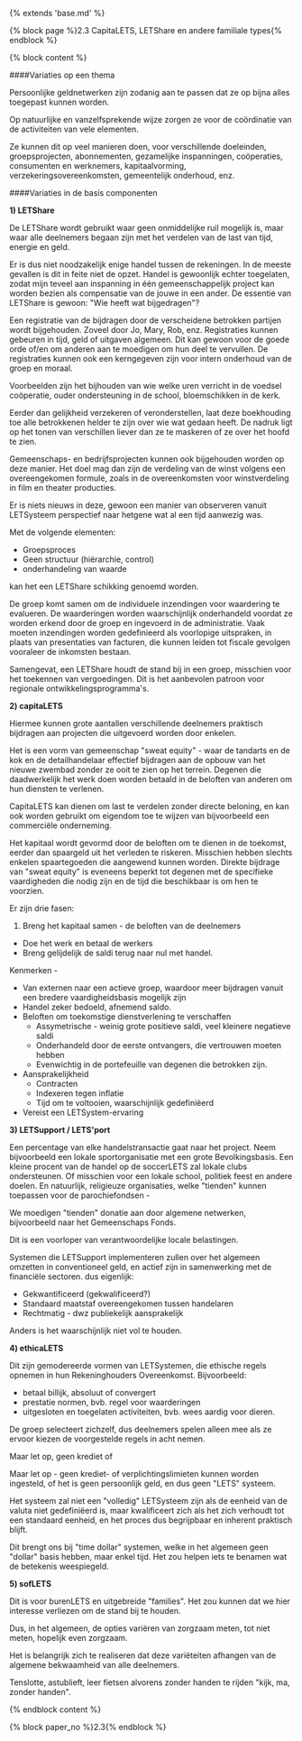 {% extends 'base.md' %}

{% block page %}2.3 CapitaLETS, LETShare en andere familiale types{% endblock %}

{% block content %}

####Variaties op een thema

Persoonlijke geldnetwerken zijn zodanig aan te passen dat ze op bijna alles toegepast
kunnen worden. 

Op natuurlijke en vanzelfsprekende wijze zorgen ze voor de coördinatie van de activiteiten 
van vele elementen.

Ze kunnen dit op veel manieren doen, voor verschillende doeleinden, groepsprojecten, 
abonnementen, gezamelijke inspanningen, coöperaties, consumenten en werknemers, 
kapitaalvorming, verzekeringsovereenkomsten, gemeentelijk onderhoud, enz. 

####Variaties in de basis componenten

**1) LETShare**

De LETShare wordt gebruikt waar geen onmiddelijke ruil mogelijk is, maar waar alle
deelnemers begaan zijn met het verdelen van de last van tijd, energie en geld.

Er is dus niet noodzakelijk enige handel tussen de rekeningen. In de meeste
gevallen is dit in feite niet de opzet. Handel is gewoonlijk echter toegelaten, zodat
mijn teveel aan inspanning in één gemeenschappelijk project kan worden bezien
als compensatie van de jouwe in een ander.
De essentie van LETShare is gewoon: "Wie heeft wat bijgedragen"?

Een registratie van de bijdragen door de verscheidene betrokken partijen wordt
bijgehouden. Zoveel door Jo, Mary, Rob, enz. Registraties kunnen gebeuren in
tijd, geld of uitgaven algemeen. Dit kan gewoon voor de goede orde of/en om
anderen aan te moedigen om hun deel te vervullen. De registraties kunnen ook
een kerngegeven zijn voor intern onderhoud van de groep en moraal.

Voorbeelden zijn het bijhouden van wie welke uren verricht in de voedsel
coöperatie, ouder ondersteuning in de school, bloemschikken in de kerk.

Eerder dan gelijkheid verzekeren of veronderstellen, laat deze boekhouding
toe alle betrokkenen helder te zijn over wie wat gedaan heeft. De nadruk ligt
op het tonen van verschillen liever dan ze te maskeren of ze over het hoofd
te zien.

Gemeenschaps- en bedrijfsprojecten kunnen ook bijgehouden worden op deze manier.
Het doel mag dan zijn de verdeling van de winst volgens een overeengekomen formule,
zoals in de overeenkomsten voor winstverdeling in film en theater producties.

Er is niets nieuws in deze, gewoon een manier van observeren vanuit LETSysteem
perspectief naar hetgene wat al een tijd aanwezig was.

Met de volgende elementen:

* Groepsproces
* Geen structuur (hiërarchie, control)
* onderhandeling van waarde

kan het een LETShare schikking genoemd worden.

De groep komt samen om de individuele inzendingen voor waardering te evalueren.
De waarderingen worden waarschijnlijk onderhandeld voordat ze worden erkend door
de groep en ingevoerd in de administratie. Vaak moeten inzendingen worden
gedefinieerd als voorlopige uitspraken, in plaats van presentaties van facturen,
die kunnen leiden tot fiscale gevolgen vooraleer de inkomsten bestaan.

Samengevat, een LETShare houdt de stand bij in een groep, misschien voor het
toekennen van vergoedingen. Dit is het aanbevolen patroon voor regionale
ontwikkelingsprogramma's.

**2) capitaLETS** 

Hiermee kunnen grote aantallen verschillende deelnemers praktisch
bijdragen aan projecten die uitgevoerd worden door enkelen.

Het is een vorm van gemeenschap "sweat equity" - waar de tandarts en de kok
en de detailhandelaar effectief bijdragen aan de opbouw van het nieuwe
zwembad zonder ze ooit te zien op het terrein. Degenen die daadwerkelijk
het werk doen worden betaald in de beloften van anderen om hun diensten te verlenen.

CapitaLETS kan dienen om last te verdelen zonder directe beloning, en
kan ook worden gebruikt om eigendom toe te wijzen van bijvoorbeeld een commerciële
onderneming.

Het kapitaal wordt gevormd door de beloften om te dienen in de toekomst, eerder
dan spaargeld uit het verleden te riskeren. Misschien hebben slechts enkelen spaartegoeden
die aangewend kunnen worden. Direkte bijdrage van "sweat equity" is eveneens beperkt
tot degenen met de specifieke vaardigheden die nodig zijn en de tijd die beschikbaar
is om hen te voorzien.

Er zijn drie fasen:

1. Breng het kapitaal samen - de beloften van de deelnemers
*  Doe het werk en betaal de werkers
*  Breng gelijdelijk de saldi terug naar nul met handel.

Kenmerken -

* Van externen naar een actieve groep, waardoor meer bijdragen vanuit een bredere vaardigheidsbasis mogelijk zijn
* Handel zeker bedoeld, afnemend saldo.
* Beloften om toekomstige dienstverlening te verschaffen
   * Assymetrische - weinig grote positieve saldi, veel kleinere negatieve saldi
   * Onderhandeld door de eerste ontvangers, die vertrouwen moeten hebben
   * Evenwichtig in de portefeuille van degenen die betrokken zijn.
* Aansprakelijkheid 
   * Contracten
   * Indexeren tegen inflatie
   * Tijd om te voltooien, waarschijnlijk gedefiniëerd
* Vereist een LETSystem-ervaring


**3) LETSupport  / LETS'port**

Een percentage van elke handelstransactie gaat naar het project.
Neem bijvoorbeeld een lokale sportorganisatie met een grote
Bevolkingsbasis. Een kleine procent van de handel op de soccerLETS
zal lokale clubs ondersteunen. Of misschien voor een lokale school, politiek
feest en andere doelen. En natuurlijk, religieuze organisaties, welke
"tienden" kunnen toepassen voor de parochiefondsen -

We moedigen "tienden" donatie aan door algemene netwerken, bijvoorbeeld
naar het Gemeenschaps Fonds.

Dit is een voorloper van verantwoordelijke locale belastingen.

Systemen die LETSupport implementeren zullen over het algemeen 
omzetten in conventioneel geld, en actief zijn in samenwerking 
met de financiële sectoren. dus eigenlijk:

* Gekwantificeerd (gekwalificeerd?)
* Standaard maatstaf overeengekomen tussen handelaren
* Rechtmatig - dwz publiekelijk aansprakelijk

Anders is het waarschijnlijk niet vol te houden.

**4) ethicaLETS** 

Dit zijn gemodereerde vormen van LETSystemen, die ethische
regels opnemen in hun Rekeninghouders Overeenkomst. Bijvoorbeeld:

* betaal billijk, absoluut of convergert
* prestatie normen, bvb. regel voor waarderingen 
* uitgesloten en toegelaten activiteiten, bvb. wees aardig voor dieren.

De groep selecteert zichzelf, dus deelnemers spelen alleen mee als ze ervoor kiezen
de voorgestelde regels in acht nemen.

Maar let op, geen krediet of 

Maar let op - geen krediet- of verplichtingslimieten kunnen worden ingesteld, 
of het is geen persoonlijk geld, en dus geen "LETS" systeem.

Het systeem zal niet een "volledig" LETSysteem zijn als de eenheid van de valuta niet 
gedefiniëerd is, maar kwalificeert zich als het zich verhoudt tot een standaard eenheid,
en het proces dus begrijpbaar en inherent praktisch blijft. 

Dit brengt ons bij "time dollar" systemen, welke in het algemeen geen "dollar" basis hebben,
maar enkel tijd. Het zou helpen iets te benamen wat de betekenis weespiegeld.


**5) sofLETS** 

Dit is voor burenLETS en uitgebreide "families". Het zou kunnen dat we
hier interesse verliezen om de stand bij te houden. 

Dus, in het algemeen, de opties variëren van zorgzaam meten, tot niet
meten, hopelijk even zorgzaam.

Het is belangrijk zich te realiseren dat deze variëteiten afhangen van de
algemene bekwaamheid van alle deelnemers. 

Tenslotte, astublieft, leer fietsen alvorens zonder handen te rijden "kijk, ma, zonder handen".

{% endblock content %}

{% block paper_no %}2.3{% endblock %}

